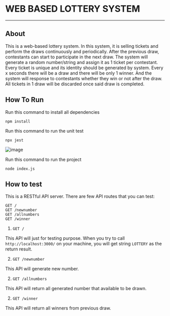 # WEB BASED LOTTERY SYSTEM


-----

## About

This is a web-based lottery system. In this system, it is selling tickets and perform the draws continuously and periodically. After the previous draw, contestants can start to participate in the next draw. The system will generate a random number/string and assign it as 1 ticket per contestant. Every ticket is unique and its identity should be generated by system.
Every x seconds there will be a draw and there will be only 1 winner. And the system will response to contestants whether they win or not after the draw. All tickets in 1 draw will be discarded once said draw is completed.



## How To Run

Run this command to install all dependencies

```
npm install
```


Run this command to run the unit test

```
npx jest
```

![image](https://user-images.githubusercontent.com/35441828/184048559-ca930b50-f911-4bbe-b0cd-66ecfab60b79.png)



Run this command to run the project

```
node index.js
```


## How to test

This is a RESTful API server. There are few API routes that you can test:


```
GET / 
GET /newnumber
GET /allnumbers
GET /winner
```


1.  `GET /`

This API will just for testing purpose. When you try to call `http://localhost:3000/` on your machine, you will get string `LOTTERY` as the return result.

2.  `GET /newnumber`

This API will generate new number.


2.  `GET /allnumbers`

This API will return all generated number that available to be drawn.


2.  `GET /winner`


This API will return all winners from previous draw.

